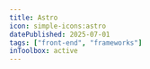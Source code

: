 ```yaml
---
title: Astro
icon: simple-icons:astro
datePublished: 2025-07-01
tags: ["front-end", "frameworks"]
inToolbox: active
---
```

